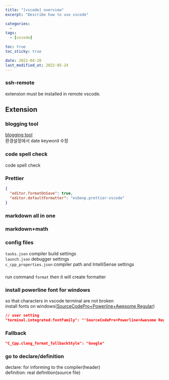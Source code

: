 ```yaml
---
title: "[vscode] overview"
excerpt: "Describe how to use vscode"

categories:
  -
tags:
  - [vscode]

toc: true
toc_sticky: true

date: 2022-04-20
last_modified_at: 2022-05-24
---
```


### ssh-remote

extension must be installed in remote vscode.  

## Extension

### blogging tool

[blogging tool](https://marketplace.visualstudio.com/items?itemName=Huka.blogging-tool)  
환경설정에서 date keyword 수정  

### code spell check

code spell check  

### Prettier

```json
{
  "editor.formatOnSave": true,
  "editor.defaultFormatter": "esbenp.prettier-vscode"
}
```

### markdown all in one

### markdown+math

### config files

`tasks.json` compiler build settings  
`launch.json` debugger settings  
`c_cpp_properties.json` compiler path and IntelliSense settings  

###

run command `format` then it will create formatter  

### install powerline font for windows

so that characters in vscode terminal are not broken  
install fonts on windows([SourceCodePro+Powerline+Awesome Regular](https://github.com/Falkor/dotfiles/raw/master/fonts/SourceCodePro%2BPowerline%2BAwesome%2BRegular.ttf))  

```json
// user setting
"terminal.integrated.fontFamily": "'SourceCodePro+Powerline+Awesome Regular'",
```

### Fallback

```json
"C_Cpp.clang_format_fallbackStyle": "Google"
```

### go to declare/definition

declare: for informing to the compiler(header)  
definition: real definition(source file)  
